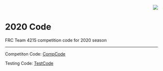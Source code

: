 <img align="right" src="https://avatars2.githubusercontent.com/u/10326347?s=200&v=4">
<br />


# 2020 Code
FRC Team 4215 competition code for 2020 season
****
Competiton Code: [CompCode](https://github.com/TrinityTrihawks/2020/tree/master/CompCode)

Testing Code: [TestCode](https://github.com/TrinityTrihawks/2020/tree/master/TestCode)
